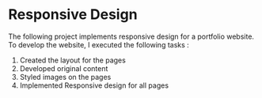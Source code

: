 # Responsive Design 
The following project implements responsive design for a portfolio website. To develop the website, I executed the following tasks :

1. Created the layout for the pages 
2. Developed original content
3. Styled images on the pages 
4. Implemented Responsive design for all pages 
